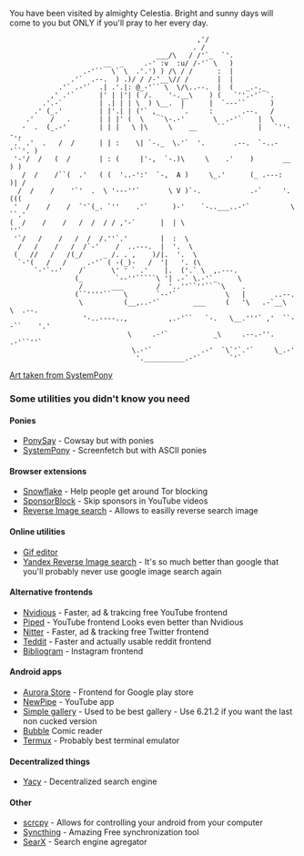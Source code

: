 You have been visited by almighty Celestia. Bright and sunny days will come to you but ONLY if you'll pray to her every day.
```
                                              ,'/
                                             . /
                                    ___/\   / /'`_  `'.
                       __  _     .-' :v  :u/ /-'` \   )
                  .-'``  \` \  .'.') ) /\ / /      :  |
               .'`  .--.  ) .)/ / /-'__\// /       |  |
            .'` .-'`  .| .'.|: @_-'`` \  \/\..--.  |  (   _.-._
          ,' .'`      |' | |'| ( /.    '-.__\    ) (   `''.-'` `.
        .'.-`         | .| | | \  ) \__.  |      |  `---``      )
      .' (_.'         | |'.| | ('` ,_     `.     :       .--.   /
    .'    /   .       | | |' (  \    `\-.-'       \  .-'`    |  \
   -  .  (_.-'        | | |   \ |\     \    __     ``        |   `''--.,
 .` .'  .   /  /      | | :    \| `-._  \.'`  '.       .--.  `-..-'``'. )
 '-'/  /   (  /       | : (     |'-,  `-.)\     \    .'    )       __ ) )
   /  /    /``(  .'   ( (  '..-':'  `-,  A )     \_.'      (_ .---:  )| /
  /  /    /    '`'  .  \ '---''`       \ V )`-.            .-`     '.(((
 '  /    /    /  `'`(_. `''    .'`      )-'    `-..___..-'`          \ ``.'
(  /    /    /   /  /  / / ,'-`      |  | \                           ''`
 '`/   /    /   /  /  /.''`.'        |  :  \
  /   /    /   /  /`-'    /  ..---.  |  '.  \
 (   //   /   /(_/     _ /. . ,    )/|.  '.  \
  `-'(   /   /     .-'` ( -(_)-   /  '|   '. (\
      `-'`--'    /`      \' ' ` .'    |.  ('.` \  ,.---.
                (_        `--''`````\ '| .-` \.-'`_     \
                 /       ___        /  '..''``''`` `\    .
                (``''''``   \       `--'`            \   |       ..--.
                 \          (__,..-'`        ___     (   '\   .-`__\  \  .--.
                  '-..----..,          ,.-'``   `-.   \__.'''` ,'  ``--``    '.'
                             \     .-'`           _\     .--.-''.     .-'``''`
                              \.-'`            .-'  `\`'`.'`     \_.-'
                               '.__________.-'`       `'`
```

[Art taken from SystemPony](https://gitlab.com/mattia.basaglia/ASCII-Pony/-/tree/master)

### Some utilities you didn't know you need

#### Ponies

- [PonySay](https://github.com/erkin/ponysay) - Cowsay but with ponies
- [SystemPony](https://gitlab.com/mattia.basaglia/ASCII-Pony/-/tree/master) - Screenfetch but with ASCII ponies

#### Browser extensions

- [Snowflake](https://snowflake.torproject.org/) - Help people get around Tor blocking
- [SponsorBlock](https://sponsor.ajay.app/) - Skip sponsors in YouTube videos
- [Reverse Image search](https://github.com/Brawl345/Image-Reverse-Search-WebExtension) - Allows to easilly reverse search image

#### Online utilities

- [Gif editor](https://ezgif.com/)
- [Yandex Reverse Image search](https://ezgif.com/about) - It's so much better than google that you'll probably never use google
  image search again

#### Alternative frontends

- [Nvidious](https://api.invidious.io/) - Faster, ad & trakcing free YouTube frontend
- [Piped](https://github.com/TeamPiped/Piped) - YouTube frontend Looks even better than Nvidious
- [Nitter](https://github.com/xnaas/nitter-instances) - Faster, ad & tracking free Twitter frontend
- [Teddit](http://teddit.net/) - Faster and actually usable reddit frontend
- [Bibliogram](https://sr.ht/~cadence/bibliogram/) - Instagram frontend

#### Android apps

- [Aurora Store](https://gitlab.com/AuroraOSS/AuroraStore) - Frontend for Google play store
- [NewPipe](https://github.com/TeamNewPipe/NewPipe) - YouTube app
- [Simple gallery](https://github.com/SimpleMobileTools/Simple-Gallery) - Used to be best gallery - Use 6.21.2 if you want the
  last non cucked version
- [Bubble](https://f-droid.org/en/packages/com.nkanaev.comics/) Comic reader
- [Termux](https://f-droid.org/en/packages/com.termux/) - Probably best terminal emulator

#### Decentralized things

- [Yacy](https://yacy.net/) - Decentralized search engine

#### Other

- [scrcpy](https://github.com/Genymobile/scrcpy) - Allows for controlling your android from your computer
- [Syncthing](https://syncthing.net/) - Amazing Free synchronization tool
- [SearX](https://github.com/searx/searx) - Search engine agregator
